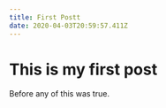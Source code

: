 ```yaml
---
title: First Postt
date: 2020-04-03T20:59:57.411Z
---
```

# This is my first post

Before any of this was true.
